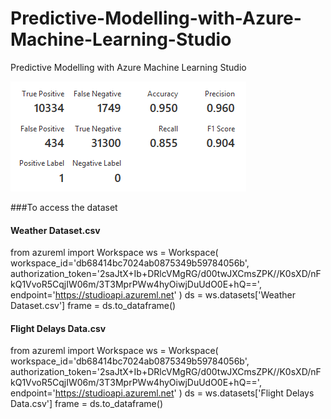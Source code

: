 # Predictive-Modelling-with-Azure-Machine-Learning-Studio
Predictive Modelling with Azure Machine Learning Studio

![Evaluation results](https://github.com/masedos/Predictive-Modelling-with-Azure-Machine-Learning-Studio/blob/master/Evaluation_results.PNG)


###To access the dataset

#### Weather Dataset.csv
from azureml import Workspace
ws = Workspace(
    workspace_id='db68414bc7024ab0875349b59784056b',
    authorization_token='2saJtX+Ib+DRlcVMgRG/d00twJXCmsZPK//K0sXD/nFkQ1VvoR5CqjIW06m/3T3MprPWw4hyOiwjDuUdO0E+hQ==',
    endpoint='https://studioapi.azureml.net'
)
ds = ws.datasets['Weather Dataset.csv']
frame = ds.to_dataframe()

#### Flight Delays Data.csv
from azureml import Workspace
ws = Workspace(
    workspace_id='db68414bc7024ab0875349b59784056b',
    authorization_token='2saJtX+Ib+DRlcVMgRG/d00twJXCmsZPK//K0sXD/nFkQ1VvoR5CqjIW06m/3T3MprPWw4hyOiwjDuUdO0E+hQ==',
    endpoint='https://studioapi.azureml.net'
)
ds = ws.datasets['Flight Delays Data.csv']
frame = ds.to_dataframe()
